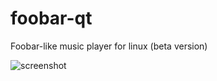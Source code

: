 # foobar-qt

Foobar-like music player for linux (beta version)

![screenshot](https://imgur.com/c7DieFW.png)
